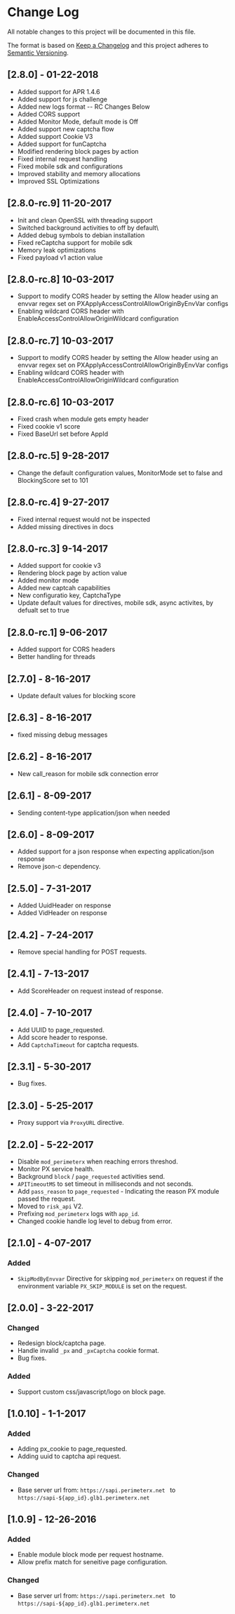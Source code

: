 # Change Log
All notable changes to this project will be documented in this file.

The format is based on [Keep a Changelog](http://keepachangelog.com/) 
and this project adheres to [Semantic Versioning](http://semver.org/).

## [2.8.0] - 01-22-2018
* Added support for APR 1.4.6
* Added support for js challenge
* Added new logs format
 -- RC Changes Below
* Added CORS support
* Added Monitor Mode, default mode is Off
* Added support new captcha flow
* Added support Cookie V3
* Added support for funCaptcha
* Modified rendering block pages by action
* Fixed internal request handling
* Fixed mobile sdk and configurations
* Improved stability and memory allocations 
* Improved SSL Optimizations

## [2.8.0-rc.9] 11-20-2017
* Init and clean OpenSSL with threading support 
* Switched background activities to off by default\
* Added debug symbols to debian installation
* Fixed reCaptcha support for mobile sdk
* Memory leak optimizations
* Fixed payload v1 action value

## [2.8.0-rc.8] 10-03-2017
* Support to modify CORS header by setting the Allow header using an envvar regex set on PXApplyAccessControlAllowOriginByEnvVar configs
* Enabling wildcard CORS header with EnableAccessControlAllowOriginWildcard configuration

## [2.8.0-rc.7] 10-03-2017
* Support to modify CORS header by setting the Allow header using an envvar regex set on PXApplyAccessControlAllowOriginByEnvVar configs
* Enabling wildcard CORS header with EnableAccessControlAllowOriginWildcard configuration

## [2.8.0-rc.6] 10-03-2017
* Fixed crash when module gets empty header
* Fixed cookie v1 score
* Fixed BaseUrl set before AppId

## [2.8.0-rc.5] 9-28-2017
* Change the default configuration values, MonitorMode set to false and BlockingScore set to 101

## [2.8.0-rc.4] 9-27-2017
* Fixed internal request would not be inspected
* Added missing directives in docs

## [2.8.0-rc.3] 9-14-2017
* Added support for cookie v3 
* Rendering block page by action value
* Added monitor mode
* Added new captcah capabilities
* New configuratio key, CaptchaType
* Update default values for directives, mobile sdk, async activites, by defualt set to true

## [2.8.0-rc.1] 9-06-2017
* Added support for CORS headers
* Better handling for threads

## [2.7.0] - 8-16-2017
* Update default values for blocking score 

## [2.6.3] - 8-16-2017
* fixed missing debug messages

## [2.6.2] - 8-16-2017
* New call_reason for mobile sdk connection error

## [2.6.1] - 8-09-2017
* Sending content-type application/json when needed

## [2.6.0] - 8-09-2017
* Added support for a json response when expecting application/json response 
* Remove json-c dependency.

## [2.5.0] - 7-31-2017
* Added UuidHeader on response 
* Added VidHeader on response 

## [2.4.2] - 7-24-2017

* Remove special handling for POST requests.

## [2.4.1] - 7-13-2017

* Add ScoreHeader on request instead of response.

## [2.4.0] - 7-10-2017

* Add UUID to page_requested.
* Add score header to response.
* Add `CaptchaTimeout` for captcha requests.

## [2.3.1] - 5-30-2017

* Bug fixes.

## [2.3.0] - 5-25-2017

* Proxy support via `ProxyURL` directive.

## [2.2.0] - 5-22-2017

* Disable `mod_perimeterx` when reaching errors threshod. 
* Monitor PX service health.
* Background `block` / `page_requested` activities send.
* `APITimeoutMS` to set timeout in milliseconds and not seconds.
* Add `pass_reason` to `page_requested` - Indicating the reason PX module passed the request.
* Moved to `risk_api` V2.
* Prefixing `mod_perimeterx` logs with `app_id`.
* Changed cookie handle log level to debug from error.

## [2.1.0] - 4-07-2017
### Added 

* `SkipModByEnvvar` Directive for skipping `mod_perimeterx` on request if the environment variable `PX_SKIP_MODULE` is set on the request.


## [2.0.0] - 3-22-2017
### Changed 

* Redesign block/captcha page.
* Handle invalid `_px` and `_pxCaptcha` cookie format.
* Bug fixes.

### Added
* Support custom css/javascript/logo on block page.

## [1.0.10] - 1-1-2017
### Added

- Adding px_cookie to page_requested.
- Adding uuid to captcha api request.

### Changed
- Base server url from: `https://sapi.perimeterx.net ` to `https://sapi-${app_id}.glb1.perimeterx.net `

## [1.0.9] - 12-26-2016
### Added

- Enable module block mode per request hostname.
- Allow prefix match for seneitive page configuration.

### Changed
- Base server url from: `https://sapi.perimeterx.net ` to `https://sapi-${app_id}.glb1.perimeterx.net `
